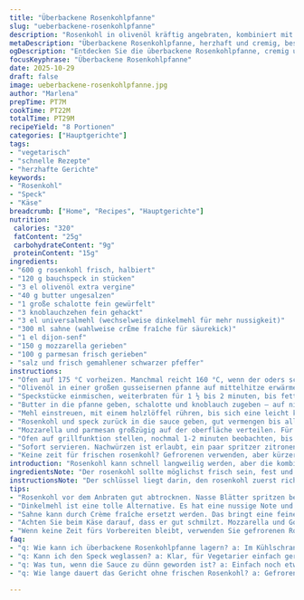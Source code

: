 ```yaml
---
title: "Überbackene Rosenkohlpfanne"
slug: "ueberbackene-rosenkohlpfanne"
description: "Rosenkohl in olivenöl kräftig angebraten, kombiniert mit knusprigem speck und einer cremigen sauce aus butter, frisch gehackter schalotte und knoblauch. Mit mehl angedickt, sahne und einem spritzer dijon-senf verfeinert, bildet die masse eine dicke, sämige bindung. Mozzarella und parmesan darüber — schön goldgelb überbacken. Ein herzhaftes gericht, das durch den leicht nussigen geschmack des rosenkohls und die würze vom speck besticht. In weniger als 30 minuten auf dem tisch, für 7 bis 9 portionen."
metaDescription: "Überbackene Rosenkohlpfanne, herzhaft und cremig, beste Kombination aus Rosenkohl, Speck und Käse, in weniger als 30 Minuten zubereitet."
ogDescription: "Entdecken Sie die überbackene Rosenkohlpfanne, cremig und deftig – ideal für ein schnelles und dennoch köstliches Gericht."
focusKeyphrase: "Überbackene Rosenkohlpfanne"
date: 2025-10-29
draft: false
image: ueberbackene-rosenkohlpfanne.jpg
author: "Marlena"
prepTime: PT7M
cookTime: PT22M
totalTime: PT29M
recipeYield: "8 Portionen"
categories: ["Hauptgerichte"]
tags:
- "vegetarisch"
- "schnelle Rezepte"
- "herzhafte Gerichte"
keywords:
- "Rosenkohl"
- "Speck"
- "Käse"
breadcrumb: ["Home", "Recipes", "Hauptgerichte"]
nutrition: 
 calories: "320"
 fatContent: "25g"
 carbohydrateContent: "9g"
 proteinContent: "15g"
ingredients:
- "600 g rosenkohl frisch, halbiert"
- "120 g bauchspeck in stücken"
- "3 el olivenöl extra vergine"
- "40 g butter ungesalzen"
- "1 große schalotte fein gewürfelt"
- "3 knoblauchzehen fein gehackt"
- "3 el universalmehl (wechselweise dinkelmehl für mehr nussigkeit)"
- "300 ml sahne (wahlweise crÈme fraîche für säurekick)"
- "1 el dijon-senf"
- "150 g mozzarella gerieben"
- "100 g parmesan frisch gerieben"
- "salz und frisch gemahlener schwarzer pfeffer"
instructions:
- "Ofen auf 175 °C vorheizen. Manchmal reicht 160 °C, wenn der oders schon heiß ist."
- "Olivenöl in einer großen gusseisernen pfanne auf mittelhitze erwärmen. Rosenkohl dazu geben. Brutzeln hören? Kurz warten, bevor gewendet wird. Halten, bis die ränder leicht braun, aber innen noch grün leuchten."
- "Speckstücke einmischen, weiterbraten für 1 ½ bis 2 minuten, bis fett austritt und speck etwas knusprig wird. Dann alles rausnehmen, in eine schüssel geben. Heiße pfanne zurück auf den herd stellen."
- "Butter in die pfanne geben, schalotte und knoblauch zugeben — auf niedriger hitze. Achtung, knoblauch verbrennt schnell. Sanft rühren, bis schalotte glasig, knoblauch duftet (ca. 2-3 minuten)."
- "Mehl einstreuen, mit einem holzlöffel rühren, bis sich eine leicht klumpige pasta bildet. Sahne langsam einrühren, hitze etwas anheben, bis die masse eindickt und bindet — wie sauce braune gravys in durchsichtigen töpfen. Senf einrühren, kräftig abschmecken mit salz und pfeffer."
- "Rosenkohl und speck zurück in die sauce geben, gut vermengen bis alles schön glasiert ist."
- "Mozzarella und parmesan großzügig auf der oberfläche verteilen. Für 10-12 minuten in den ofen schieben, bis der käse schmilzt und leicht goldbraun wird."
- "Ofen auf grillfunktion stellen, nochmal 1-2 minuten beobachten, bis die oberfläche blasen wirft und goldene häubchen entstehen. Vorsicht, es kann schnell verbrennen."
- "Sofort servieren. Nachwürzen ist erlaubt, ein paar spritzer zitronensaft unten drunter - das hebt den rosenkohl nach oben."
- "Keine zeit für frischen rosenkohl? Gefrorenen verwenden, aber kürzer anbraten; er ist schon vorgegart. Für vegetarische variante speck durch geräucherten tofu ersetzen — gleicher würzeffekt, weniger fett."
introduction: "Rosenkohl kann schnell langweilig werden, aber die kombination mit knusprigem speck und einer cremigen käsesauce bringt das Gemüse auf ein ganz anderes level. Wichtig, den rosenkohl richtig anzubraten, damit er außen leicht karamellisiert und innen noch biss hat. Kein schleimiges grün. Ich habe mal versucht, die sahne komplett wegzulassen — war ein fehler. Die sahne gibt der sauce bindung und angenehme sanftheit. Statt klassischem mehl klappt das auch mit maisstärke, wenn man glutenfrei bleiben will. Und die käsemischung muss nicht genau mozzarella sein, verwenden Sie ruhig jungen gouda, der schmilzt auch gut. Durch den senf bekommt das ganze eine unterschwellige schärfe, die überraschen kann. Käsesahne mit lauwarmem rosenkohl vereint — da fallen die skeptiker meistens um."
ingredientsNote: "Der rosenkohl sollte möglichst frisch sein, fest und grün. Gelbe blätter oder weiche knollen lassen auf lagerungsschäden schließen. Gut abtrocknen vor dem anbraten, sonst spritzt das öl und verhindert richtiges anbraten. Speck am besten mit etwas fett, das gibt aroma. Statt butter kann man butterschmalz nutzen für mehr tiefe im geschmack. Dinkelmehl liefert neben besserer verträglichkeit mehr nussigkeit im geschmack. Die sahne kann mit halbfett varianten ausgetauscht werden, but dann weniger aromatisch. Wer schärfe mag, ergänzt chili-flakes. Beim käse nutze ich meistens eine mischung aus mozzarella und einem harten parmesan, der aromatischer ist als fertig geriebener. Man kann das gericht sehr gut vorbereiten, sauce und gemüse getrennt, und vor dem überbacken zusammenführen."
instructionsNote: "Der schlüssel liegt darin, den rosenkohl zuerst richtig zu bräunen — das erzeugt diese goldene, leicht nussige note. Die pfanne muss dabei heiß genug sein; zu kalt wird der rosenkohl nur gedämpft und grau. Speck gibt aroma und fett, das hilft der sauce zum binden. Die mehl-buttermischung sollte sämig, aber nicht trocken sein; zu viel mehl kann klumpig wirken, zu wenig macht die sauce zu dünn. Dito beim senf: vorsichtig dosieren, sonst wird er dominant. Immer abschmecken nach dem eindicken. Wenn die sauce zu dick wird, etwas sahne oder wasser langsam unterrühren. Beim käse unbedingt den gratin genau beobachten — der unterschied zwischen goldbraun und verbrannt ist minimal. Mit dem broiler geht das innerhalb von zwei minuten, aber eine sekunde zu lang und holzhacke. Lieber langsam an den gewünschten zustand heranführen. Sofort heiß servieren, genau richtig für die kombi aus knusprig, cremig und würzig."
tips:
- "Rosenkohl vor dem Anbraten gut abtrocknen. Nasse Blätter spritzen beim Braten. Das sogt für gleichmäßige Bräunung. Sorgfältig in der Pfanne drehen. Aroma entsteht, wenn die Ränder schön karamellisieren. Das sieht man am besten."
- "Dinkelmehl ist eine tolle Alternative. Es hat eine nussige Note und ist verträglicher als Weizenmehl. Wenn Sie glutenfrei kochen wollen, nutzen Sie Maisstärke. Die Konsistenz bleibt cremig, Achtung bei der Dosierung, sonst wird es klumpig."
- "Sahne kann durch Crème fraîche ersetzt werden. Das bringt eine feine Säure ins Gericht. Wenn das Gericht zu dick ist, einfach etwas mehr Sahne oder Wasser hinzufügen. Alles gut vermengen und eventuell nachwürzen."
- "Achten Sie beim Käse darauf, dass er gut schmilzt. Mozzarella und Gouda sind ideale Kombinationen. Parmesan bringt zusätzlichen Geschmack. Den Gratiniervorgang genau beobachten — goldbraun ist das Ziel, aber nicht verbrannt."
- "Wenn keine Zeit fürs Vorbereiten bleibt, verwenden Sie gefrorenen Rosenkohl. Er ist bereits vorgegart. Nur kürzer anbraten. Der Geschmack bleibt gleich, einfacher und schneller."
faq:
- "q: Wie kann ich überbackene Rosenkohlpfanne lagern? a: Im Kühlschrank mehrere Tage, am besten in einer luftdichten Box. Lassen Sie beim Aufwärmen Zeit zum Erhitzen ein, nicht zu heiß, sonst wird es matschig."
- "q: Kann ich den Speck weglassen? a: Klar, für Vegetarier einfach geräucherten Tofu nehmen. Schmeckt auch gut. Braten bis knusprig, für denselben Geschmack an den Rändern perfekt."
- "q: Was tun, wenn die Sauce zu dünn geworden ist? a: Einfach noch etwas Mehl geringer Temperatur einrühren. Oder Mehlbutter herstellen. Wenn nötig, Mitsauce für das Eindicken hinzugeben. Bei Bedarf nachwürzen."
- "q: Wie lange dauert das Gericht ohne frischen Rosenkohl? a: Gefroren nicht länger als 15 Minuten anbraten. Die Anleitung einfach anpassen. Geschmack bleibt erhalten. Mischen einfach mit dem Rest der Sauce."

---
```

